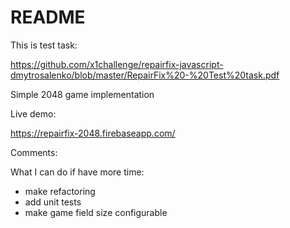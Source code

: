 # README

This is test task:

https://github.com/x1challenge/repairfix-javascript-dmytrosalenko/blob/master/RepairFix%20-%20Test%20task.pdf

Simple 2048 game implementation

Live demo:

https://repairfix-2048.firebaseapp.com/

Comments:

What I can do if have more time:
- make refactoring
- add unit tests
- make game field size configurable

